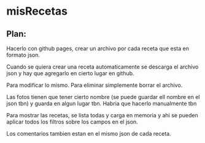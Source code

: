 # misRecetas

## Plan:
Hacerlo con github pages, crear un archivo por cada receta que esta en formato json.

Cuando se quiera crear una receta automaticamente se descarga el archivo json y hay que agregarlo en cierto lugar en github. 

Para modificar lo mismo. Para eliminar simplemente borrar el archivo.

Las fotos tienen que tener cierto nombre (se puede guardar ell nombre en el json tbn) y guarda en algun lugar tbn. Habria que hacerlo manualmente tbn

Para mostrar las recetas, se lista todas y carga en memoria y ahi se pueden aplicar todos los filtros sobre los campos en el json.


Los comentarios tambien estan en el mismo json de cada receta.
